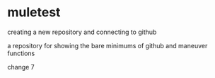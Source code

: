 # muletest
creating a new repository and connecting to github

a repository for showing the bare minimums of github and maneuver functions

change 7
